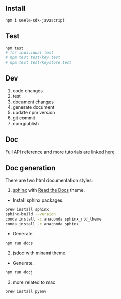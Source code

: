 ## Install
```bash
npm i seele-sdk-javascript
```

## Test

```bash
npm test
# for individual test
# npm test test/key.test
# npm test test/keystore.test
```

## Dev

1. code changes
0. test
0. document changes
0. generate document
0. update npm version
0. git commit
0. npm publish

## Doc

Full API reference and more tutorials are linked [here](https://seele.pro/docs/jsdoc/index.html).

## Doc generation

There are two html documentation styles:

1. [sphinx](http://sphinx-doc.org/) with [Read the Docs](https://github.com/readthedocs/sphinx_rtd_theme) theme.

  - Install sphinx packages.
  ```bash
  brew install sphinx
  sphinx-build --version
  conda install -c anaconda sphinx_rtd_theme
  conda install -c anaconda sphinx
  ```
  - Generate.
  ```bash
  npm run docs
  ```

2. [jsdoc](https://devdocs.io/jsdoc/) with [minami](https://github.com/nijikokun/minami) theme.

  - Generate.
  ```bash
  npm run docj
  ```

3. more related to mac
  ```bash
  brew install pyenv

  ```
